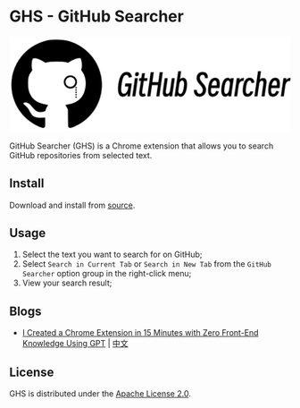 # GHS - GitHub Searcher

![GHS](images/GHS.png)

GitHub Searcher (GHS) is a Chrome extension that allows you to search GitHub repositories from selected text.

## Install

Download and install from [source](https://github.com/justlorain/ghs/releases).

## Usage

1. Select the text you want to search for on GitHub;
2. Select `Search in Current Tab` or `Search in New Tab` from the `GitHub Searcher` option group in the right-click menu;
3. View your search result;

## Blogs

- [I Created a Chrome Extension in 15 Minutes with Zero Front-End Knowledge Using GPT](https://dev.to/justlorain/i-created-a-chrome-extension-in-15-minutes-with-zero-front-end-knowledge-using-gpt-33df) | [中文](https://juejin.cn/post/7276750877251076152)

## License

GHS is distributed under the [Apache License 2.0](./LICENSE).
